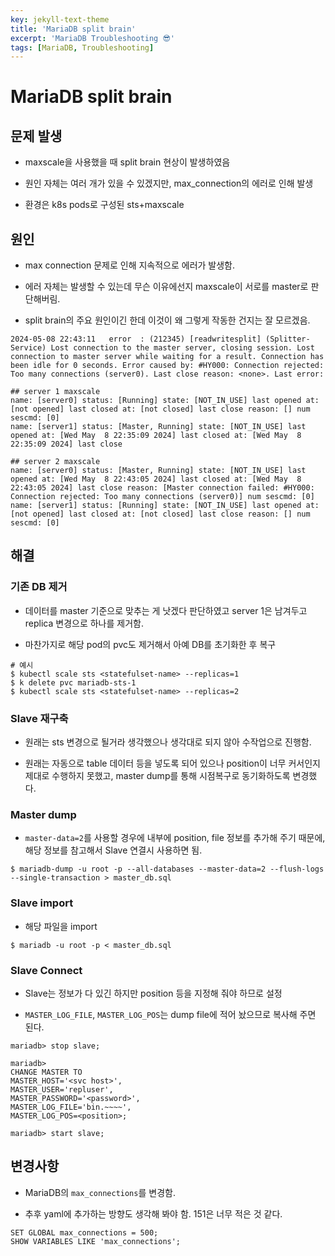 ```yaml
---
key: jekyll-text-theme
title: 'MariaDB split brain'
excerpt: 'MariaDB Troubleshooting 😎'
tags: [MariaDB, Troubleshooting]
---
```



# MariaDB split brain

## 문제 발생

* maxscale을 사용했을 때 split brain 현상이 발생하였음

* 원인 자체는 여러 개가 있을 수 있겠지만, max_connection의 에러로 인해 발생

* 환경은 k8s pods로 구성된 sts+maxscale


## 원인

* max connection 문제로 인해 지속적으로 에러가 발생함.

* 에러 자체는 발생할 수 있는데 무슨 이유에선지 maxscale이 서로를 master로 판단해버림.

* split brain의 주요 원인이긴 한데 이것이 왜 그렇게 작동한 건지는 잘 모르겠음.

```
2024-05-08 22:43:11   error  : (212345) [readwritesplit] (Splitter-Service) Lost connection to the master server, closing session. Lost connection to master server while waiting for a result. Connection has been idle for 0 seconds. Error caused by: #HY000: Connection rejected: Too many connections (server0). Last close reason: <none>. Last error: 

## server 1 maxscale
name: [server0] status: [Running] state: [NOT_IN_USE] last opened at: [not opened] last closed at: [not closed] last close reason: [] num sescmd: [0]
name: [server1] status: [Master, Running] state: [NOT_IN_USE] last opened at: [Wed May  8 22:35:09 2024] last closed at: [Wed May  8 22:35:09 2024] last close

## server 2 maxscale
name: [server0] status: [Master, Running] state: [NOT_IN_USE] last opened at: [Wed May  8 22:43:05 2024] last closed at: [Wed May  8 22:43:05 2024] last close reason: [Master connection failed: #HY000: Connection rejected: Too many connections (server0)] num sescmd: [0]
name: [server1] status: [Running] state: [NOT_IN_USE] last opened at: [not opened] last closed at: [not closed] last close reason: [] num sescmd: [0]
```

## 해결

### 기존 DB 제거

* 데이터를 master 기준으로 맞추는 게 낫겠다 판단하였고 server 1은 남겨두고 replica 변경으로 하나를 제거함.

* 마찬가지로 해당 pod의 pvc도 제거해서 아예 DB를 초기화한 후 복구

```
# 예시
$ kubectl scale sts <statefulset-name> --replicas=1
$ k delete pvc mariadb-sts-1
$ kubectl scale sts <statefulset-name> --replicas=2
```

### Slave 재구축

* 원래는 sts 변경으로 될거라 생각했으나 생각대로 되지 않아 수작업으로 진행함.

* 원래는 자동으로 table 데이터 등을 넣도록 되어 있으나 position이 너무 커서인지 제대로 수행하지 못했고, master dump를 통해 시점복구로 동기화하도록 변경했다.

### Master dump

* `master-data=2`를 사용할 경우에 내부에 position, file 정보를 추가해 주기 때문에, 해당 정보를 참고해서 Slave 연결시 사용하면 됨.

```
$ mariadb-dump -u root -p --all-databases --master-data=2 --flush-logs --single-transaction > master_db.sql
```

### Slave import

* 해당 파일을 import

```
$ mariadb -u root -p < master_db.sql
```

### Slave Connect

* Slave는 정보가 다 있긴 하지만 position 등을 지정해 줘야 하므로 설정

* `MASTER_LOG_FILE`, `MASTER_LOG_POS`는 dump file에 적어 놨으므로 복사해 주면 된다.

```
mariadb> stop slave;

mariadb>
CHANGE MASTER TO
MASTER_HOST='<svc host>',
MASTER_USER='repluser',
MASTER_PASSWORD='<password>',
MASTER_LOG_FILE='bin.~~~~',
MASTER_LOG_POS=<position>;

mariadb> start slave;
```

## 변경사항

* MariaDB의 `max_connections`를 변경함.

* 추후 yaml에 추가하는 방향도 생각해 봐야 함. 151은 너무 적은 것 같다.

```
SET GLOBAL max_connections = 500;
SHOW VARIABLES LIKE 'max_connections';
```
